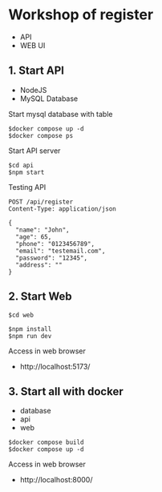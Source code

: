 # Workshop of register
* API
* WEB UI

## 1. Start API 
* NodeJS
* MySQL Database

Start mysql database with table
```
$docker compose up -d
$docker compose ps
```

Start API server
```
$cd api
$npm start
```

Testing API
```
POST /api/register
Content-Type: application/json

{
  "name": "John",
  "age": 65,
  "phone": "0123456789",
  "email": "testemail.com",
  "password": "12345",
  "address": ""
}
```

## 2. Start Web
```
$cd web

$npm install
$npm run dev
``` 

Access in web browser
* http://localhost:5173/

## 3. Start all with docker
* database
* api
* web

```
$docker compose build
$docker compose up -d
```

Access in web browser
* http://localhost:8000/

